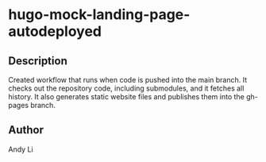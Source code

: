 # hugo-mock-landing-page-autodeployed

## Description

Created workflow that runs when code is pushed into the main branch. It checks out the repository code, including submodules, and it fetches all history. It also generates static website files and publishes them into the gh-pages branch.

## Author

Andy Li
